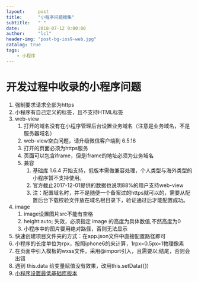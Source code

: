 ```yaml
---
layout:     post
title:      "小程序问题搜集"
subtitle:   " "
date:       2018-07-12 9:00:00
author:     "lcl"
header-img: "post-bg-ios9-web.jpg"
catalog: true
tags:
    - 小程序
---
```


# 开发过程中收录的小程序问题

1. 强制要求请求全部为https
2. 小程序有自己定义的标签，且不支持HTML标签
3. web-view
	1. 打开的域名没有在小程序管理后台设置业务域名（注意是业务域名，不是服务器域名）
	2. web-view空白问题，请升级微信客户端到 6.5.16
	3. 打开的页面必须为https服务
	4. 页面可以包含iframe，但是iframe的地址必须为业务域名
	5. 兼容
		1. 基础库 1.6.4 开始支持，低版本需做兼容处理，个人类型与海外类型的小程序暂不支持使用。
		2. 官方截止2017-12-01提供的数据也说明88%的用户支持web-view
		3. 注：配置域名时，并不是随便一个备案过的https就可以的，需要从配置后台下载校验文件放在域名根目录下，验证通过后才能配置成功。
4. image
	1. image设置图片src不能有空格
	2. height:auto; 失效，必须指定 image 的高度为具体数值,不然高度为0
	3. 小程序中的图片要用绝对路径，否则无法显示
5. 快速创建项目文件夹的方式：在app.json文件中直接配置路径即可
6. 小程序的长度单位为rpx，按照iphone6的来计算，1rpx=0.5px=1物理像素
7. 在页面中引入模板的wxss文件，采用@import引入，且需要以;结尾，否则会出错
8. 遇到 this.data 给变量赋值没有效果，改用this.setData({})
9. [小程序设置最低基础库版本](https://kf.qq.com/faq/171128zqiENn171128uyyEZz.html?scene_id=kf4595)

